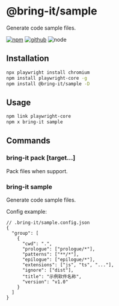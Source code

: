 # @bring-it/sample

Generate code sample files.

[![npm][npm-badge]][npm-url]
[![github][github-badge]][github-url]
![node][node-badge]

[npm-url]: https://www.npmjs.com/package/@bring-it/sample
[npm-badge]: https://img.shields.io/npm/v/@bring-it/sample.svg?style=flat-square&logo=npm
[github-url]: https://github.com/airkro/bring-it/tree/master/packages/sample
[github-badge]: https://img.shields.io/npm/l/@bring-it/sample.svg?style=flat-square&colorB=blue&logo=github
[node-badge]: https://img.shields.io/node/v/@bring-it/sample.svg?style=flat-square&colorB=green&logo=node.js

## Installation

```bash
npx playwright install chromium
npm install playwright-core -g
npm install @bring-it/sample -D
```

## Usage

```bash
npm link playwright-core
npm x bring-it sample
```

## Commands

### bring-it pack [target...]

Pack files when support.

### bring-it sample

Generate code sample files.

Config example:

```jsonc
// .bring-it/sample.config.json
{
  "group": [
    {
      "cwd": ".",
      "prologue": ["prologue/*"],
      "patterns": ["**/*"],
      "epilogue": ["epilogue/*"],
      "extensions": ["js", "ts", "..."],
      "ignore": ["dist"],
      "title": "示例软件名称",
      "version": "v1.0"
    }
  ]
}
```
